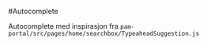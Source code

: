 #Autocomplete

Autocomplete med inspirasjon fra `pam-portal/src/pages/home/searchbox/TypeaheadSuggestion.js`

